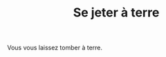 ﻿---
title: Se jeter à terre
titleEn: Drop Prone
id: HYNhdaPtF1QmQbR3
group: actions
---
<p>Vous vous laissez tomber à terre.</p>
